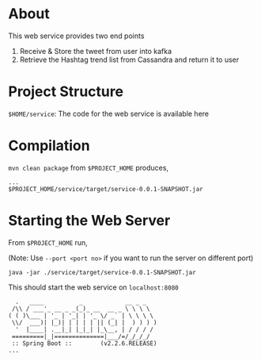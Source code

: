 # About

This web service provides two end points
1. Receive & Store the tweet from user into kafka
2. Retrieve the Hashtag trend list from Cassandra and return it to user

# Project Structure

`$HOME/service`: The code for the web service is available here
    
# Compilation

`mvn clean package` from `$PROJECT_HOME` produces,

```
...
$PROJECT_HOME/service/target/service-0.0.1-SNAPSHOT.jar
```

# Starting the Web Server

From `$PROJECT_HOME` run,

(Note: Use `--port <port no>` if you want to run the server on different port)

```
java -jar ./service/target/service-0.0.1-SNAPSHOT.jar
```
This should start the web service on `localhost:8080`

```
  .   ____          _            __ _ _
 /\\ / ___'_ __ _ _(_)_ __  __ _ \ \ \ \
( ( )\___ | '_ | '_| | '_ \/ _` | \ \ \ \
 \\/  ___)| |_)| | | | | || (_| |  ) ) ) )
  '  |____| .__|_| |_|_| |_\__, | / / / /
 =========|_|==============|___/=/_/_/_/
 :: Spring Boot ::        (v2.2.6.RELEASE)
...
```
